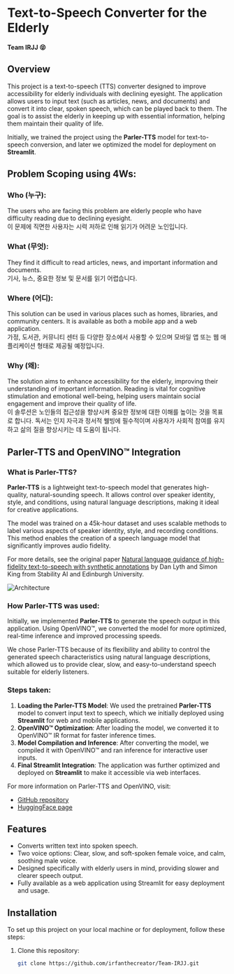 # Text-to-Speech Converter for the Elderly

**Team IRJJ 😝**

## Overview
This project is a text-to-speech (TTS) converter designed to improve accessibility for elderly individuals with declining eyesight. The application allows users to input text (such as articles, news, and documents) and convert it into clear, spoken speech, which can be played back to them. The goal is to assist the elderly in keeping up with essential information, helping them maintain their quality of life.

Initially, we trained the project using the **Parler-TTS** model for text-to-speech conversion, and later we optimized the model for deployment on **Streamlit**.

## Problem Scoping using 4Ws:

### Who (누구):
The users who are facing this problem are elderly people who have difficulty reading due to declining eyesight.  
이 문제에 직면한 사용자는 시력 저하로 인해 읽기가 어려운 노인입니다.

### What (무엇):
They find it difficult to read articles, news, and important information and documents.  
기사, 뉴스, 중요한 정보 및 문서를 읽기 어렵습니다.

### Where (어디):
This solution can be used in various places such as homes, libraries, and community centers. It is available as both a mobile app and a web application.  
가정, 도서관, 커뮤니티 센터 등 다양한 장소에서 사용할 수 있으며 모바일 앱 또는 웹 애플리케이션 형태로 제공될 예정입니다.

### Why (왜):
The solution aims to enhance accessibility for the elderly, improving their understanding of important information. Reading is vital for cognitive stimulation and emotional well-being, helping users maintain social engagement and improve their quality of life.  
이 솔루션은 노인들의 접근성을 향상시켜 중요한 정보에 대한 이해를 높이는 것을 목표로 합니다. 독서는 인지 자극과 정서적 웰빙에 필수적이며 사용자가 사회적 참여를 유지하고 삶의 질을 향상시키는 데 도움이 됩니다.

## Parler-TTS and OpenVINO™ Integration

### What is Parler-TTS?
**Parler-TTS** is a lightweight text-to-speech model that generates high-quality, natural-sounding speech. It allows control over speaker identity, style, and conditions, using natural language descriptions, making it ideal for creative applications.

The model was trained on a 45k-hour dataset and uses scalable methods to label various aspects of speaker identity, style, and recording conditions. This method enables the creation of a speech language model that significantly improves audio fidelity.

For more details, see the original paper [Natural language guidance of high-fidelity text-to-speech with synthetic annotations](https://www.text-description-to-speech.com/) by Dan Lyth and Simon King from Stability AI and Edinburgh University.

![Architecture](https://images.squarespace-cdn.com/content/v1/657816dfbefe0533e8a69d9a/30c96e25-acc5-4019-acdd-648da6142c4c/architecture_v3.png?format=2500w)

### How Parler-TTS was used:
Initially, we implemented **Parler-TTS** to generate the speech output in this application. Using OpenVINO™, we converted the model for more optimized, real-time inference and improved processing speeds.

We chose Parler-TTS because of its flexibility and ability to control the generated speech characteristics using natural language descriptions, which allowed us to provide clear, slow, and easy-to-understand speech suitable for elderly listeners.

### Steps taken:
1. **Loading the Parler-TTS Model**: We used the pretrained **Parler-TTS** model to convert input text to speech, which we initially deployed using **Streamlit** for web and mobile applications.
2. **OpenVINO™ Optimization**: After loading the model, we converted it to OpenVINO™ IR format for faster inference times.
3. **Model Compilation and Inference**: After converting the model, we compiled it with OpenVINO™ and ran inference for interactive user inputs.
4. **Final Streamlit Integration**: The application was further optimized and deployed on **Streamlit** to make it accessible via web interfaces.

For more information on Parler-TTS and OpenVINO, visit:  
- [GitHub repository](https://github.com/huggingface/parler-tts)  
- [HuggingFace page](https://huggingface.co/parler-tts)

## Features
- Converts written text into spoken speech.
- Two voice options: Clear, slow, and soft-spoken female voice, and calm, soothing male voice.
- Designed specifically with elderly users in mind, providing slower and clearer speech output.
- Fully available as a web application using Streamlit for easy deployment and usage.

## Installation
To set up this project on your local machine or for deployment, follow these steps:

1. Clone this repository:
   ```bash
   git clone https://github.com/irfanthecreator/Team-IRJJ.git
